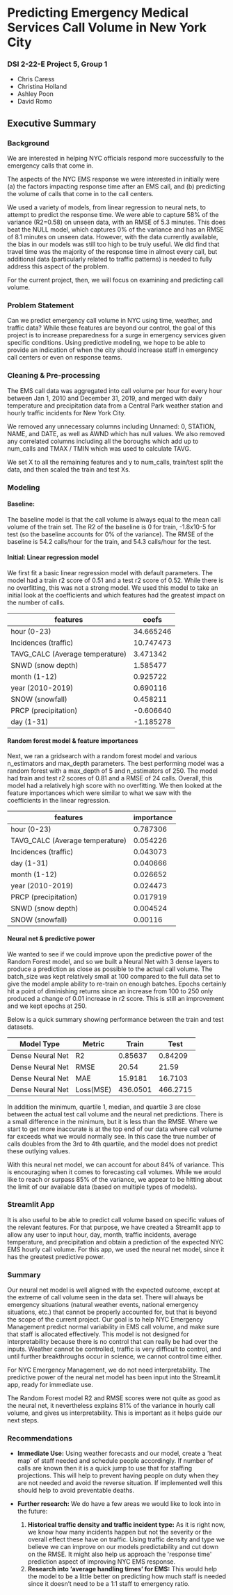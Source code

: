 # Predicting Emergency Medical Services Call Volume in New York City

### DSI 2-22-E Project 5, Group 1
* Chris Caress
* Christina Holland
* Ashley Poon
* David Romo

## Executive Summary  

### Background

We are interested in helping NYC officials respond more successfully to the emergency calls that come in.

The aspects of the NYC EMS response we were interested in initially were (a) the factors impacting response time after an EMS call, and (b) predicting the volume of calls that come in to the call centers.

We used a variety of models, from linear regression to neural nets, to attempt to predict the response time. We were able to capture 58% of the variance (R2=0.58) on unseen data, with an RMSE of 5.3 minutes. This does beat the NULL model, which captures 0% of the variance and has an RMSE of 8.1 minutes on unseen data. However, with the data currently available, the bias in our models was still too high to be truly useful. We did find that travel time was the majority of the response time in almost every call, but additional data (particularly related to traffic patterns) is needed to fully address this aspect of the problem.

For the current project, then, we will focus on examining and predicting call volume.

### Problem Statement 

Can we predict emergency call volume in NYC using time, weather, and traffic data? While these features are beyond our control, the goal of this project is to increase preparedness for a surge in emergency services given specific conditions. Using predictive modeling, we hope to be able to provide an indication of when the city should increase staff in emergency call centers or even on response teams.

### Cleaning & Pre-processing

The EMS call data was aggregated into call volume per hour for every hour between Jan 1, 2010 and December 31, 2019, and merged with daily temperature and precipitation data from a Central Park weather station and hourly traffic incidents for New York City.

We removed any unnecessary columns including Unnamed: 0, STATION, NAME, and DATE, as well as AWND which has null values. We also removed any correlated columns including all the boroughs which add up to num_calls and TMAX / TMIN which was used to calculate TAVG.

We set X to all the remaining features and y to num_calls, train/test split the data, and then scaled the train and test Xs.

### Modeling

#### Baseline:

The baseline model is that the call volume is always equal to the mean call volume of the train set. The R2 of the baseline is 0 for train, -1.8x10-5 for test (so the baseline accounts for 0% of the variance). The RMSE of the baseline is 54.2 calls/hour for the train, and 54.3 calls/hour for the test.

#### Initial: Linear regression model

We first fit a basic linear regression model with default parameters. The model had a train r2 score of 0.51 and a test r2 score of 0.52. While there is no overfitting, this was not a strong model. We used this model to take an initial look at the coefficients and which features had the greatest impact on the number of calls. 

| features                        | coefs     |
|---                              | ---       |
| hour (0-23)                     | 34.665246 |
| Incidences (traffic)            | 10.747473 |
| TAVG_CALC (Average temperature) | 3.471342  |
| SNWD (snow depth)               | 1.585477  |
| month (1-12)                    | 0.925722  |
| year (2010-2019)                | 0.690116  |
| SNOW (snowfall)                 | 0.458211  |
| PRCP (precipitation)            | -0.606640 |
| day (1-31)                      | -1.185278 |

#### Random forest model & feature importances

Next, we ran a gridsearch with a random forest model and various n_estimators and max_depth parameters. The best performing model was a random forest with a max_depth of  5 and n_estimators of 250.  The model had train and test r2 scores of 0.81 and a RMSE of 24 calls. Overall, this model had a relatively high score with no overfitting. We then looked at the feature importances which were similar to what we saw with the coefficients in the linear regression.

| features                        | importance|
|---                              | ---       |
| hour (0-23)                     | 0.787306  |
| TAVG_CALC (Average temperature) | 0.054226  |
| Incidences (traffic)            | 0.043073  |
| day (1-31)                      | 0.040666  |
| month (1-12)                    | 0.026652  |
| year (2010-2019)                | 0.024473  |
| PRCP (precipitation)            | 0.017919  |
| SNWD (snow depth)               | 0.004524  |
| SNOW (snowfall)                 | 0.00116  |

#### Neural net & predictive power

We wanted to see if we could improve upon the predictive power of the Random Forest model, and so we built a Neural Net with 3 dense layers to produce a prediction as close as possible to the actual call volume.  The batch_size was kept relatively small at 100 compared to the full data set to give the model ample ability to re-train on enough batches.  Epochs certainly hit a point of diminishing returns since an increase from 100 to 250 only produced a change of 0.01 increase in r2 score.  This is still an improvement and we kept epochs at 250. 

Below is a quick summary showing performance between the train and test datasets.

| Model Type       | Metric    | Train   | Test     |
|---               |---        |---      |---       |
| Dense Neural Net | R2        |0.85637  | 0.84209  |
| Dense Neural Net | RMSE      |20.54    | 21.59    |
| Dense Neural Net | MAE       |15.9181  | 16.7103  |
| Dense Neural Net | Loss(MSE) |436.0501 | 466.2715 |

In addition the minimum, quartile 1, median, and quartile 3 are close between the actual test call volume and the neural net predictions. There is a small difference in the minimum, but it is less than the RMSE.  Where we start to get more inaccurate is at the top end of our data where call volume far exceeds what we would normally see.  In this case the true number of calls doubles from the 3rd to 4th quartile, and the model does not predict these outlying values. 

With this neural net model, we can account for about 84% of variance. This is encouraging when it comes to forecasting call volumes. While we would like to reach or surpass 85% of the variance, we appear to be hitting about the limit of our available data (based on multiple types of models).

### Streamlit App

It is also useful to be able to predict call volume based on specific values of the relevant features. For that purpose, we have created a Streamlit app to allow any user to input hour, day, month, traffic incidents, average temperature, and precipitation and obtain a prediction of the expected NYC EMS hourly call volume. For this app, we used the neural net model, since it has the greatest predictive power.

### Summary

Our neural net model is well aligned with the expected outcome, except at the extreme of call volume seen in the data set.  There will always be emergency situations (natural weather events, national emergency situations, etc.) that cannot be properly accounted for, but that is beyond the scope of the current project. Our goal is to help NYC Emergency Management predict normal variability in EMS call volume, and make sure that staff is allocated effectively.  This model is not designed for interpretability because there is no control that can really be had over the inputs.  Weather cannot be controlled, traffic is very difficult to control, and until further breakthroughs occur in science, we cannot control time either. 

For NYC Emergency Management, we do not need interpretability. The predictive power of the neural net model has been input into the StreamLit app, ready for immediate use.

The Random Forest model R2 and RMSE scores were not quite as good as the neural net, it nevertheless explains 81% of the variance in hourly call volume, and gives us interpretability. This is important as it helps guide our next steps. 

### Recommendations

* __Immediate Use:__  Using weather forecasts and our model, create a 'heat map' of staff needed and schedule people accordingly.  If number of calls are known then it is a quick jump to use that for staffing projections.  This will help to prevent having people on duty when they are not needed and avoid the reverse situation.  If implemented well this should help to avoid preventable deaths.

* __Further research:__  We do have a few areas we would like to look into in the future:
    1. __Historical traffic density and traffic incident type:__  As it is right now, we know how many incidents happen but not the severity or the overall effect these have on traffic.  Using traffic density and type we believe we can improve on our models predictability and cut down on the RMSE. It might also help us approach the 'response time' prediction aspect of improving NYC EMS response.
    2. __Research into ‘average handling times’ for EMS:__  This would help the model to be a little better on predicting how much staff is needed since it doesn’t need to be a 1:1 staff to emergency ratio. 